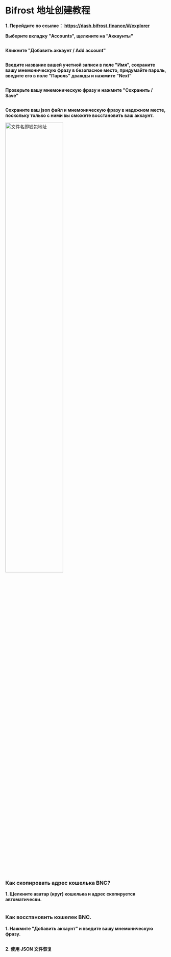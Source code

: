 # Bifrost 地址创建教程

**1. Перейдите по ссылке： <https://dash.bifrost.finance/#/explorer>**

**Выберите вкладку "Accounts", щелкните на "Аккаунты"**


<img :src="$withBase('/zh/bnc-wallet-register/bnc-wallet-tutorials-01.png')" alt="" width="60%" />

**Кликните "Добавить аккаунт / Add account"**


<img :src="$withBase('/zh/bnc-wallet-register/bnc-wallet-tutorials-02.png')" alt="" width="60%" />

**Введите название вашей учетной записи в поле "Имя", сохраните вашу мнемоническую фразу в безопасное место, придумайте пароль, введите его в поле "Пароль" дважды и нажмите "Next"**


<img :src="$withBase('/zh/bnc-wallet-register/bnc-wallet-tutorials-03.png')" alt="" width="60%" />

**Проверьте вашу мнемоническую фразу и нажмите "Сохранить / Save"**


<img :src="$withBase('/zh/bnc-wallet-register/bnc-wallet-tutorials-04.png')" alt="" width="60%" />

**Сохраните ваш json файл и мнемоническую фразу в надежном месте, поскольку только с ними вы сможете восстановить ваш аккаунт.**


<img :src="$withBase('/zh/bnc-wallet-register/bnc-wallet-tutorials-05.png')" alt="文件名即钱包地址" width="60%" />


### Как скопировать адрес кошелька BNC?


**1. Щелкните аватар (круг) кошелька и адрес скопируется автоматически.**

<img :src="$withBase('/zh/bnc-wallet-register/bnc-wallet-tutorials-06.png')" alt="" width="60%" />


### Как восстановить кошелек BNC.


**1. Нажмите "Добавить аккаунт" и введите вашу мнемоническую фразу.**


<img :src="$withBase('/zh/bnc-wallet-register/bnc-wallet-tutorials-07.png')" alt="" width="60%" />

**2. 使用 JSON 文件恢复**


<img :src="$withBase('/zh/bnc-wallet-register/bnc-wallet-tutorials-08.png')" alt="" width="60%" />
